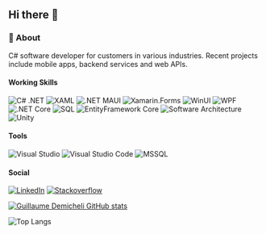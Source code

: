 ## Hi there 👋

### 💬 About
C# software developer for customers in various industries. Recent projects include mobile apps, backend services and web APIs.

#### Working Skills
![C# .NET](https://img.shields.io/badge/.NET-blueviolet?style=flat-square&logo=csharp) 
![XAML](https://img.shields.io/badge/XAML-blueviolet?style=flat-square) 
![.NET MAUI](https://img.shields.io/badge/.NET-MAUI-blueviolet?style=flat-square) 
![Xamarin.Forms](https://img.shields.io/badge/Xamarin.Forms-blueviolet?style=flat-square&logo=xamarin) 
![WinUI](https://img.shields.io/badge/WinUI-green?style=flat-square) 
![WPF](https://img.shields.io/badge/WPF-blue?style=flat-square) 
![.NET Core](https://img.shields.io/badge/.NET-Core-blueviolet?style=flat-square) 
![SQL](https://img.shields.io/badge/SQL-gray?style=flat-square) 
![EntityFramework Core](https://img.shields.io/badge/EntityFramework-Core-blueviolet?style=flat-square) 
![Software Architecture](https://img.shields.io/badge/Software%20Architecture-gray?style=flat-square) 
![Unity](https://img.shields.io/badge/Unity-red?style=flat-square) 

#### Tools
![Visual Studio](https://img.shields.io/badge/Visual%20Studio-blueviolet?style=flat-square&logo=visualstudio) 
![Visual Studio Code](https://img.shields.io/badge/VS%20Code-blue?style=flat-square&logo=visualstudio) 
![MSSQL](https://img.shields.io/badge/MS%20SQL-gray?style=flat-square&logo=microsoftsqlserver) 

#### Social
[![LinkedIn](https://img.shields.io/badge/LinkedIn-blue?style=flat-square&logo=linkedin)](https://www.linkedin.com/in/guillaumedemicheli) 
[![Stackoverflow](https://img.shields.io/badge/Stackoverflow-gray?style=flat-square&logo=stackoverflow)](https://stackoverflow.com/users/8206045/guillaume-demicheli)

[![Guillaume Demicheli GitHub stats](http://github-readme-stats-self-five-67.vercel.app/api?username=cartekiwi&show_icons=true&theme=radical&rank_icon=github)](https://github.com/cartekiwi/github-readme-stats)

![Top Langs](https://github-readme-stats.vercel.app/api/top-langs/?username=cartekiwi)
<!--
**CarteKiwi/CarteKiwi** is a ✨ _special_ ✨ repository because its `README.md` (this file) appears on your GitHub profile.

Here are some ideas to get you started:

- 🔭 I’m currently working on ...
- 🌱 I’m currently learning ...
- 👯 I’m looking to collaborate on ...
- 🤔 I’m looking for help with ...
- 💬 Ask me about ...
- 📫 How to reach me: ...
- 😄 Pronouns: ...
- ⚡ Fun fact: ...
-->
